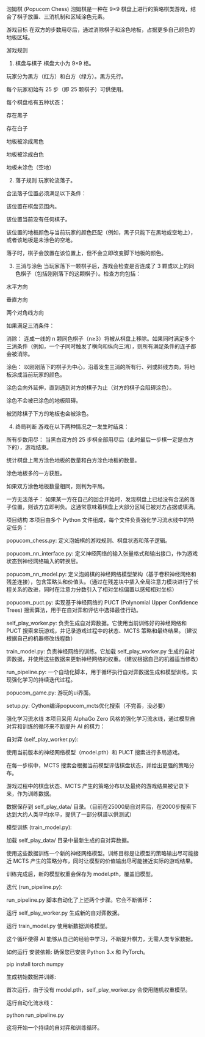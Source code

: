 泡姆棋 (Popucom Chess)
泡姆棋是一种在 9×9 棋盘上进行的策略棋类游戏，结合了棋子放置、三消机制和区域涂色元素。

游戏目标
在双方的步数用尽后，通过消除棋子和涂色地板，占据更多自己颜色的地板区域。

游戏规则
1. 棋盘与棋子
棋盘大小为 9×9 格。

玩家分为黑方（红方）和白方（绿方）。黑方先行。

每个玩家初始有 25 步（即 25 颗棋子）可供使用。

每个棋盘格有五种状态：

存在黑子

存在白子

地板被涂成黑色

地板被涂成白色

地板未涂色（空地）

2. 落子规则
玩家轮流落子。

合法落子位置必须满足以下条件：

该位置在棋盘范围内。

该位置当前没有任何棋子。

该位置的地板颜色与当前玩家的颜色匹配（例如，黑子只能下在黑地或空地上），或者该地板是未涂色的空地。

落子时，棋子会放置在该位置上，但不会立即改变脚下地板的颜色。

3. 三消与涂色
当玩家落下一颗棋子后，游戏会检查是否连成了 3 颗或以上的同色棋子（包括刚刚落下的这颗棋子）。检查方向包括：

水平方向

垂直方向

两个对角线方向

如果满足三消条件：

消除： 连成一线的 n 颗同色棋子（n≥3）将被从棋盘上移除。如果同时满足多个三消条件（例如，一个子同时触发了横向和纵向三消），则所有满足条件的连子都会被消除。

涂色： 以刚刚落下的棋子为中心，沿着发生三消的所有行、列或斜线方向，将地板涂成当前玩家的颜色。

涂色会向外延伸，直到遇到对方的棋子为止（对方的棋子会阻碍涂色）。

涂色不会被已涂色的地板阻碍。

被消除棋子下方的地板也会被涂色。

4. 终局判断
游戏在以下两种情况之一发生时结束：

所有步数用尽： 当黑白双方的 25 步棋全部用尽后（此时最后一步棋一定是白方下的），游戏结束。

统计棋盘上黑方涂色地板的数量和白方涂色地板的数量。

涂色地板多的一方获胜。

如果双方涂色地板数量相同，则判为平局。

一方无法落子： 如果某一方在自己的回合开始时，发现棋盘上已经没有合法的落子位置，则该方立即判负。这通常意味着棋盘上大部分区域已被对方占据或填满。

项目结构
本项目由多个 Python 文件组成，每个文件负责强化学习流水线中的特定任务：

popucom_chess.py: 定义泡姆棋的游戏规则、棋盘状态和落子逻辑。

popucom_nn_interface.py: 定义神经网络的输入张量格式和输出接口，作为游戏状态到神经网络输入的转换层。

popucom_nn_model.py: 定义泡姆棋的神经网络模型架构（基于卷积神经网络和残差连接），包含策略头和价值头。（通过在残差块中插入全局注意力模块进行了长程关系的改进，同时在注意力分数引入了相对坐标偏置以感知相对坐标）

popucom_puct.py: 实现基于神经网络的 PUCT (Polynomial Upper Confidence Trees) 搜索算法，用于在自对弈和评估中选择最佳行动。

self_play_worker.py: 负责生成自对弈数据。它使用当前训练好的神经网络和 PUCT 搜索来玩游戏，并记录游戏过程中的状态、MCTS 策略和最终结果。（建议根据自己的机器修改线程数）

train_model.py: 负责神经网络的训练。它加载 self_play_worker.py 生成的自对弈数据，并使用这些数据来更新神经网络的权重。（建议根据自己的机器适当修改）

run_pipeline.py: 一个自动化脚本，用于循环执行自对弈数据生成和模型训练，实现强化学习的持续迭代过程。

popucom_game.py: 游玩的ui界面。

setup.py: Cython编译popucom_mcts优化搜索（不完善，没必要）

强化学习流水线
本项目采用 AlphaGo Zero 风格的强化学习流水线，通过模型自对弈和训练的循环来不断提升 AI 的棋力：

自对弈 (self_play_worker.py):

使用当前版本的神经网络模型（model.pth）和 PUCT 搜索进行多局游戏。

在每一步棋中，MCTS 搜索会根据当前模型评估棋盘状态，并给出更强的策略分布。

游戏过程中的棋盘状态、MCTS 产生的策略分布以及最终的游戏结果被记录下来，作为训练数据。

数据保存到 self_play_data/ 目录。（目前在25000局自对弈后，在2000步搜索下达到大约人类平均水平，提供了一部分棋谱以供测试）

模型训练 (train_model.py):

加载 self_play_data/ 目录中最新生成的自对弈数据。

使用这些数据训练一个新的神经网络模型。训练目标是让模型的策略输出尽可能接近 MCTS 产生的策略分布，同时让模型的价值输出尽可能接近实际的游戏结果。

训练完成后，新的模型权重会保存为 model.pth，覆盖旧模型。

迭代 (run_pipeline.py):

run_pipeline.py 脚本自动化了上述两个步骤。它会不断循环：

运行 self_play_worker.py 生成新的自对弈数据。

运行 train_model.py 使用新数据训练模型。

这个循环使得 AI 能够从自己的经验中学习，不断提升棋力，无需人类专家数据。

如何运行
安装依赖: 确保您已安装 Python 3.x 和 PyTorch。

pip install torch numpy

生成初始数据并训练:

首次运行，由于没有 model.pth，self_play_worker.py 会使用随机权重模型。

运行自动化流水线：

python run_pipeline.py

这将开始一个持续的自对弈和训练循环。